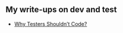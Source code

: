 ## My write-ups on dev and test 

- [Why Testers Shouldn’t Code?](https://github.com/justcli/writings/wiki/Why-Testers-Shouldn’t-Code)
